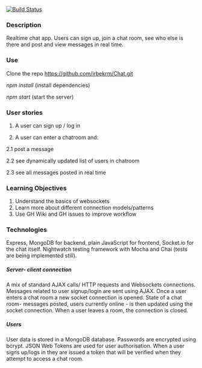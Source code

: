 [![Build Status](https://travis-ci.org/irbekrm/Chat.svg?branch=master)](https://travis-ci.org/irbekrm/Chat)

### Description
Realtime chat app. Users can sign up, join a chat room, see who else is there and post and view messages in real time.

### Use
Clone the repo https://github.com/irbekrm/Chat.git

*npm install* (install dependencies)

*npm start* (start the server)

### User stories
1. A user can sign up / log in

2. A user can enter a chatroom and:

2.1 post a message
  
2.2 see dynamically updated list of users in chatroom
 
2.3 see all messages posted in real time
  
### Learning Objectives
1. Understand the basics of websockets
2. Learn more about different connection models/patterns
3. Use GH Wiki and GH issues to improve workflow

### Technologies
Express, MongoDB for backend, plain JavaScript for frontend, Socket.io for the chat itself.
Nightwatch testing framework with Mocha and Chai (tests are being implemented still).

##### Server- client connection
A mix of standard AJAX calls/ HTTP requests and Websockets connections. Messages related to user signup/login are sent using AJAX. Once a user enters a chat room a new socket connection is opened. State of a chat room- messages posted, users currently online - is then updated using the socket connection. When a user leaves a room, the connection is closed.

##### Users
User data is stored in a MongoDB database. Passwords are encrypted using bcrypt. JSON Web Tokens are used for user authorisation. When a user signs up/logs in they are issued a token that will be verified when they attempt to access a chat room.
